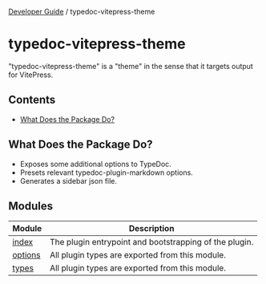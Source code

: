 [Developer Guide](../README.md) / typedoc-vitepress-theme

# typedoc-vitepress-theme

"typedoc-vitepress-theme" is a "theme" in the sense that it targets output for VitePress.

## Contents

* [What Does the Package Do?](#what-does-the-package-do)

## What Does the Package Do?

* Exposes some additional options to TypeDoc.
* Presets relevant typedoc-plugin-markdown options.
* Generates a sidebar json file.

## Modules

| Module                       | Description                                            |
| ---------------------------- | ------------------------------------------------------ |
| [index](index/README.md)     | The plugin entrypoint and bootstrapping of the plugin. |
| [options](options/README.md) | All plugin types are exported from this module.        |
| [types](types/README.md)     | All plugin types are exported from this module.        |
